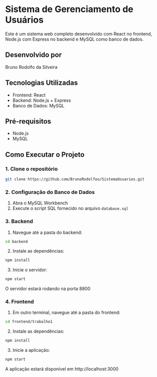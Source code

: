    # Sistema de Gerenciamento de Usuários
   
   Este é um sistema web completo desenvolvido com React no frontend, Node.js com Express no backend e MySQL como banco de dados.
   
   ## Desenvolvido por
   Bruno Rodolfo da Silveira
   
   ## Tecnologias Utilizadas
   - Frontend: React
   - Backend: Node.js + Express
   - Banco de Dados: MySQL
   
   ## Pré-requisitos
   - Node.js
   - MySQL
   
   ## Como Executar o Projeto
   
   ### 1. Clone o repositório
   ```bash
   git clone https://github.com/BrunoRodolfoo/SistemaUsuarios.git
   ```
   
   ### 2. Configuração do Banco de Dados
   1. Abra o MySQL Workbench
   2. Execute o script SQL fornecido no arquivo `database.sql`
   
   ### 3. Backend
   1. Navegue até a pasta do backend:
   ```bash
   cd backend
   ```
   
   2. Instale as dependências:
   ```bash
   npm install
   ```
   
   3. Inicie o servidor:
   ```bash
   npm start
   ```
   O servidor estará rodando na porta 8800
   
   ### 4. Frontend
   1. Em outro terminal, navegue até a pasta do frontend:
   ```bash
   cd frontend/trabalho1
   ```
   
   2. Instale as dependências:
   ```bash
   npm install
   ```
   
   3. Inicie a aplicação:
   ```bash
   npm start
   ```
   A aplicação estará disponível em http://localhost:3000

